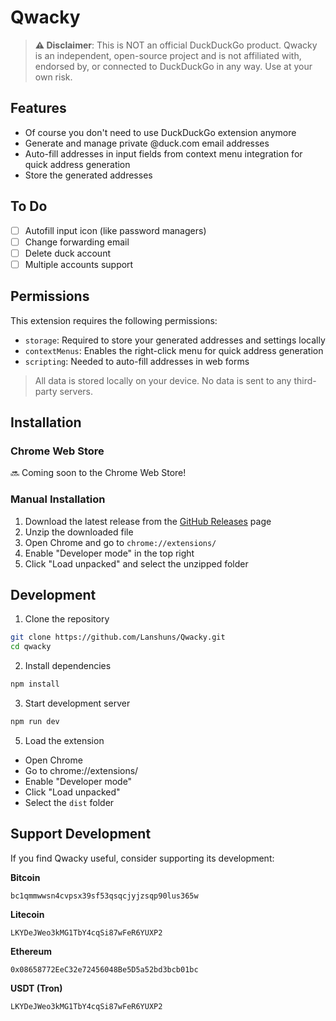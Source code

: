 # Qwacky

> **⚠️ Disclaimer**: This is NOT an official DuckDuckGo product. Qwacky is an independent, open-source project and is not affiliated with, endorsed by, or connected to DuckDuckGo in any way. Use at your own risk.

## Features

- Of course you don't need to use DuckDuckGo extension anymore
- Generate and manage private @duck.com email addresses
- Auto-fill addresses in input fields from context menu integration for quick address generation
- Store the generated addresses

## To Do

- [ ] Autofill input icon (like password managers)
- [ ] Change forwarding email
- [ ] Delete duck account
- [ ] Multiple accounts support

## Permissions

This extension requires the following permissions:

- `storage`: Required to store your generated addresses and settings locally
- `contextMenus`: Enables the right-click menu for quick address generation
- `scripting`: Needed to auto-fill addresses in web forms

> All data is stored locally on your device. No data is sent to any third-party servers.

## Installation

### Chrome Web Store
🔜 Coming soon to the Chrome Web Store!

### Manual Installation
1. Download the latest release from the [GitHub Releases](https://github.com/Lanshuns/Qwacky/releases) page
2. Unzip the downloaded file
3. Open Chrome and go to `chrome://extensions/`
4. Enable "Developer mode" in the top right
5. Click "Load unpacked" and select the unzipped folder

## Development

1. Clone the repository
```bash
git clone https://github.com/Lanshuns/Qwacky.git
cd qwacky
```

2. Install dependencies
```bash
npm install
```

3. Start development server
```bash
npm run dev
```

5. Load the extension
- Open Chrome
- Go to chrome://extensions/
- Enable "Developer mode"
- Click "Load unpacked"
- Select the `dist` folder

## Support Development

If you find Qwacky useful, consider supporting its development:

**Bitcoin**
```
bc1qmmwwsn4cvpsx39sf53qsqcjyjzsqp90lus365w
```

**Litecoin**
```
LKYDeJWeo3kMG1TbY4cqSi87wFeR6YUXP2
```

**Ethereum**
```
0x08658772EeC32e72456048Be5D5a52bd3bcb01bc
```

**USDT (Tron)**
```
LKYDeJWeo3kMG1TbY4cqSi87wFeR6YUXP2
```
